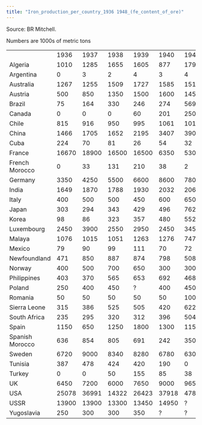 ```yaml
---
title: "Iron_production_per_country_1936 1948_(fe_content_of_ore)"
---
```


Source: BR Mitchell.

Numbers are 1000s of metric tons

|                 |       |       |       |       |       |       |       |       |       |       |       |       |       |
|-----------------|-------|-------|-------|-------|-------|-------|-------|-------|-------|-------|-------|-------|-------|
|                 | 1936  | 1937  | 1938  | 1939  | 1940  | 1941  | 1942  | 1943  | 1944  | 1945  | 1946  | 1947  | 1948  |
| Algeria         | 1010  | 1285  | 1655  | 1605  | 877   | 179   | 180   | 94    | 413   | 628   | 912   | 851   | 1021  |
| Argentina       | 0     | 3     | 2     | 4     | 3     | 4     | 1     | 0     | 2     | 1     | 27    | 0     | 17    |
| Australia       | 1267  | 1255  | 1509  | 1727  | 1585  | 1514  | 1422  | 1473  | 1372  | 1026  | 1229  | 1445  | 1356  |
| Austria         | 500   | 850   | 1350  | 1500  | 1600  | 1450  | 1500  | 1600  | 1500  | 150   | 250   | 450   | 600   |
| Brazil          | 75    | 164   | 330   | 246   | 274   | 569   | 477   | 550   | 522   | 442   | 396   | 415   | 1069  |
| Canada          | 0     | 0     | 0     | 60    | 201   | 250   | 264   | 293   | 276   | 567   | 773   | 958   | 667   |
| Chile           | 815   | 916   | 950   | 995   | 1061  | 1011  | 245   | 3     | 11    | 173   | 738   | 1084  | 1681  |
| China           | 1466  | 1705  | 1652  | 2195  | 3407  | 3906  | 4726  | 5065  | 3793  | 223   | 147   | 71    | 75    |
| Cuba            | 224   | 70    | 81    | 26    | 54    | 32    | 56    | 29    | 8     | 0     | 0     | 22    | 13    |
| France          | 16670 | 18900 | 16500 | 16500 | 6350  | 5300  | 6400  | 8450  | 4700  | 3850  | 8100  | 19350 | 11500 |
| French Morocco  | 0     | 33    | 131   | 210   | 38    | 2     | 2     | 5     | 3     | 0     | 58    | 70    | 137   |
| Germany         | 3350  | 4250  | 5500  | 6600  | 8600  | 7800  | 6850  | 6300  | 5150  | ?     | 1950  | 2200  | 3850  |
| India           | 1649  | 1870  | 1788  | 1930  | 2032  | 2063  | 2083  | 1727  | 1524  | 1494  | 1565  | 1625  | 1483  |
| Italy           | 400   | 500   | 500   | 450   | 600   | 650   | 550   | 400   | 200   | 50    | 50    | 100   | 250   |
| Japan           | 303   | 294   | 343   | 429   | 496   | 762   | 1067  | 1403  | 1718  | 935   | 287   | 255   | 297   |
| Korea           | 98    | 86    | 323   | 357   | 480   | 552   | 769   | 958   | 1348  | 337   | ?     | ?     | ?     |
| Luxembourg      | 2450  | 3900  | 2550  | 2950  | 2450  | 3450  | 2550  | 2650  | 1450  | 700   | 1100  | 1000  | 1700  |
| Malaya          | 1076  | 1015  | 1051  | 1263  | 1276  | 747   | 59    | 32    | 7     | 9     | 0     | 1     | 0     |
| Mexico          | 79    | 90    | 99    | 111   | 70    | 72    | 103   | 138   | 187   | 175   | 171   | 226   | 227   |
| Newfoundland    | 471   | 850   | 887   | 874   | 798   | 508   | 630   | 284   | 244   | 511   | 648   | 763   | 789   |
| Norway          | 400   | 500   | 700   | 650   | 300   | 300   | 150   | 100   | 150   | 50    | 50    | 50    | 100   |
| Philippines     | 403   | 370   | 565   | 653   | 692   | 468   | 45    | 92    | 36    | 0     | 0     | 0     | 10    |
| Poland          | 250   | 400   | 450   | ?     | 400   | 450   | 400   | 350   | 350   | ?     | 200   | 250   | 350   |
| Romania         | 50    | 50    | 50    | 50    | 50    | 100   | 100   | 150   | 100   | 50    | 50    | 50    | 100   |
| Sierra Leone    | 315   | 386   | 525   | 505   | 420   | 622   | 380   | 339   | 277   | 504   | 495   | 512   | 567   |
| South Africa    | 235   | 295   | 320   | 312   | 396   | 504   | 432   | 449   | 464   | 540   | 656   | 724   | 691   |
| Spain           | 1150  | 650   | 1250  | 1800  | 1300  | 1150  | 1100  | 1050  | 1100  | 850   | 1200  | 1200  | 1250  |
| Spanish Morocco | 636   | 854   | 805   | 691   | 242   | 350   | 344   | 346   | 438   | 472   | 483   | 533   | 543   |
| Sweden          | 6720  | 9000  | 8340  | 8280  | 6780  | 6300  | 5820  | 6480  | 4380  | 2340  | 4140  | 5340  | 7980  |
| Tunisia         | 387   | 478   | 424   | 420   | 190   | 0     | 15    | 15    | 50    | 69    | 96    | 203   | 380   |
| Turkey          | 0     | 0     | 50    | 155   | 85    | 38    | 12    | 59    | 59    | 82    | 73    | 95    | 121   |
| UK              | 6450  | 7200  | 6000  | 7650  | 9000  | 9650  | 10100 | 9400  | 7850  | 7200  | 6200  | 5650  | 6650  |
| USA             | 25078 | 36991 | 14322 | 26423 | 37918 | 47819 | 54767 | 52127 | 48653 | 45882 | 36154 | 47709 | 50891 |
| USSR            | 13900 | 13900 | 13300 | 13450 | 14950 | ?     | ?     | ?     | ?     | 7950  | 9650  | 11650 | 14000 |
| Yugoslavia      | 250   | 300   | 300   | 350   | ?     | ?     | ?     | ?     | ?     | ?     | 200   | 350   | 450   |
